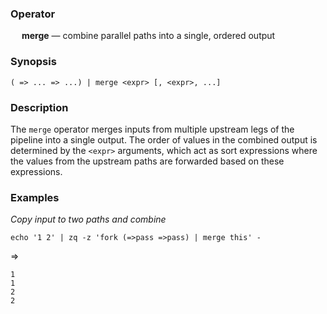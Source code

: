 ### Operator

&emsp; **merge** &mdash; combine parallel paths into a single, ordered output

### Synopsis

```
( => ... => ...) | merge <expr> [, <expr>, ...]
```
### Description

The `merge` operator merges inputs from multiple upstream legs of
the pipeline into a single output.  The order of values in the combined
output is determined by the `<expr>` arguments, which act as sort expressions
where the values from the upstream paths are forwarded based on these expressions.

### Examples

_Copy input to two paths and combine_
```mdtest-command
echo '1 2' | zq -z 'fork (=>pass =>pass) | merge this' -
```
=>
```mdtest-output
1
1
2
2
```
